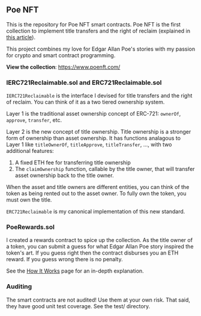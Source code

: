 ## Poe NFT

This is the repository for Poe NFT smart contracts. Poe NFT is the first collection to implement title transfers and the right of reclaim (explained in [this article](https://a16zcrypto.com/posts/article/how-nft-royalties-work/)).

This project combines my love for Edgar Allan Poe's stories with my passion for crypto and smart contract programming.

**View the collection**: https://www.poenft.com/

### IERC721Reclaimable.sol and ERC721Reclaimable.sol
`IERC721Reclaimable` is the interface I devised for title transfers and the right of reclaim. You can think of it as
a two tiered ownership system.

Layer 1 is the traditional asset ownership concept of ERC-721: `ownerOf`, `approve`, `transfer`, etc.

Layer 2 is the new concept of title ownership. Title ownership is a stronger form of ownership than asset ownership. It has functions analagous to Layer 1 like `titleOwnerOf`, `titleApprove`, `titleTransfer`, ..., with two additional features:

1. A fixed ETH fee for transferring title ownership
2. The `claimOwnership` function, callable by the title owner, that will transfer asset ownership back to the title owner.

When the asset and title owners are different entities, you can think of the token as being rented out to the asset owner. To fully own the token, you must own the title.

`ERC721Reclaimable` is my canonical implementation of this new standard.

### PoeRewards.sol
I created a rewards contract to spice up the collection. As the title owner of a token, you can submit a guess for what Edgar Allan Poe story inspired the token's art. If you guess right then the contract disburses you an ETH reward. If you guess wrong there is no penalty.

See the [How It Works](https://www.poenft.com/rewards/how-it-works) page for an in-depth explanation.

### Auditing
The smart contracts are not audited! Use them at your own risk. That said, they have good unit test coverage. See the test/ directory.
